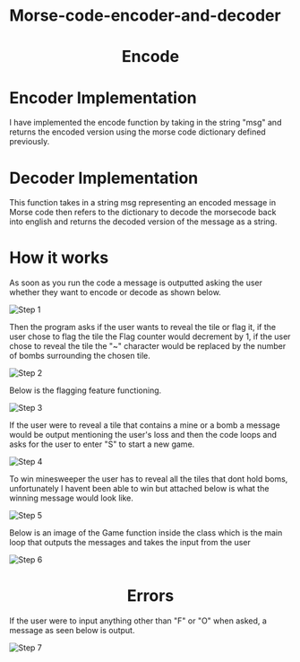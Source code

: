# Morse-code-encoder-and-decoder


<h1 align="center"> Encode </h1>





# Encoder Implementation 

I have implemented the encode function by taking in the string "msg" and returns the encoded version using the morse code dictionary defined previously.


# Decoder Implementation

This function takes in a string msg representing an encoded message in Morse code then refers to the dictionary to decode the morsecode back into english and returns the decoded version of the message as a string.



# How it works

As soon as you run the code a message is outputted asking the user whether they want to encode or decode as shown below.


![Step 1](./start.png)


Then the program asks if the user wants to reveal the tile or flag it, if the user chose to flag the tile the Flag counter would decrement by 1, if the user chose to reveal the tile the "~" character would be replaced by the number of bombs surrounding the chosen tile.

![Step 2](./submit2.png)

Below is the flagging feature functioning.

![Step 3](./Images/flag_working.png)

If the user were to reveal a tile that contains a mine or a bomb a message would be output mentioning the user's loss and then the code loops and asks for the user to enter "S" to start a new game.

![Step 4](./Images/Lost_submit.png)


To win minesweeper the user has to reveal all the tiles that dont hold boms, unfortunately I havent been able to win but attached below is what the winning message would look like.


![Step 5](./Won.png)



Below is an image of the Game function inside the class which is the main loop that outputs the messages and takes the input from the user 


![Step 6](./gamefunction.png)

<h1 align="center"> Errors </h1>


If the user were to input anything other than "F" or "O" when asked, a message as seen below is output.


![Step 7](./Error1.png)






